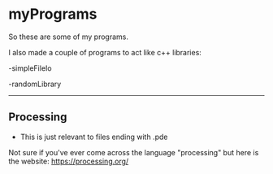 # myPrograms
So these are some of my programs.

I also made a couple of programs to act like c++ libraries:

-simpleFileIo

-randomLibrary

--------

## Processing 
- This is just relevant to files ending with .pde

Not sure if you've ever come across the language "processing" but here is the website: https://processing.org/

